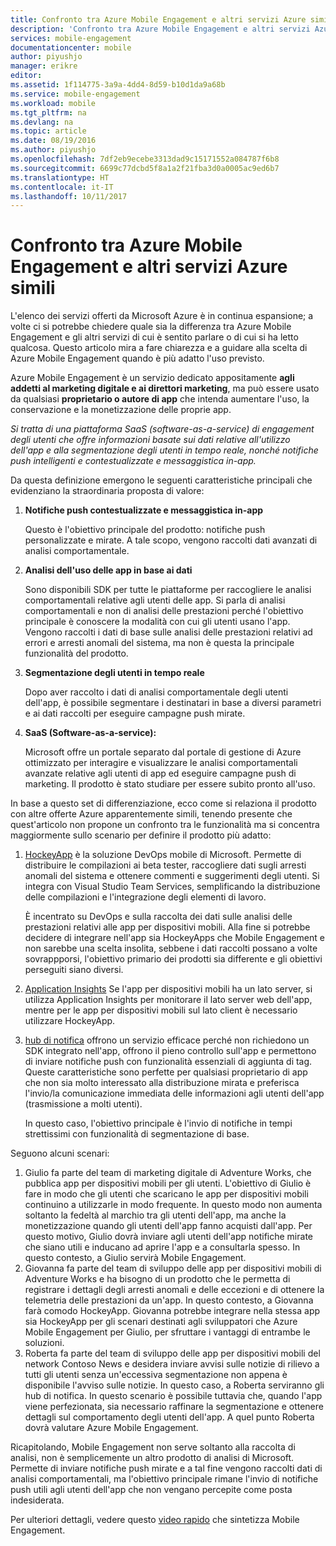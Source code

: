 ```yaml
---
title: Confronto tra Azure Mobile Engagement e altri servizi Azure simili
description: 'Confronto tra Azure Mobile Engagement e altri servizi Azure simili: HockeyApp, AppInsights e Notification Hubs'
services: mobile-engagement
documentationcenter: mobile
author: piyushjo
manager: erikre
editor: 
ms.assetid: 1f114775-3a9a-4dd4-8d59-b10d1da9a68b
ms.service: mobile-engagement
ms.workload: mobile
ms.tgt_pltfrm: na
ms.devlang: na
ms.topic: article
ms.date: 08/19/2016
ms.author: piyushjo
ms.openlocfilehash: 7df2eb9ecebe3313dad9c15171552a084787f6b8
ms.sourcegitcommit: 6699c77dcbd5f8a1a2f21fba3d0a0005ac9ed6b7
ms.translationtype: HT
ms.contentlocale: it-IT
ms.lasthandoff: 10/11/2017
---
```

# <a name="comparing-azure-mobile-engagement-with-other-similar-azure-services"></a>Confronto tra Azure Mobile Engagement e altri servizi Azure simili
L'elenco dei servizi offerti da Microsoft Azure è in continua espansione; a volte ci si potrebbe chiedere quale sia la differenza tra Azure Mobile Engagement e gli altri servizi di cui è sentito parlare o di cui si ha letto qualcosa. Questo articolo mira a fare chiarezza e a guidare alla scelta di Azure Mobile Engagement quando è più adatto l'uso previsto. 

Azure Mobile Engagement è un servizio dedicato appositamente **agli addetti al marketing digitale e ai direttori marketing**, ma può essere usato da qualsiasi **proprietario o autore di app** che intenda aumentare l'uso, la conservazione e la monetizzazione delle proprie app. 

*Si tratta di una piattaforma SaaS (software-as-a-service) di engagement degli utenti che offre informazioni basate sui dati relative all'utilizzo dell'app e alla segmentazione degli utenti in tempo reale, nonché notifiche push intelligenti e contestualizzate e messaggistica in-app.* 

Da questa definizione emergono le seguenti caratteristiche principali che evidenziano la straordinaria proposta di valore:

1. **Notifiche push contestualizzate e messaggistica in-app**
   
   Questo è l'obiettivo principale del prodotto: notifiche push personalizzate e mirate. A tale scopo, vengono raccolti dati avanzati di analisi comportamentale. 
2. **Analisi dell'uso delle app in base ai dati**
   
   Sono disponibili SDK per tutte le piattaforme per raccogliere le analisi comportamentali relative agli utenti delle app. Si parla di analisi comportamentali e non di analisi delle prestazioni perché l'obiettivo principale è conoscere la modalità con cui gli utenti usano l'app. Vengono raccolti i dati di base sulle analisi delle prestazioni relativi ad errori e arresti anomali del sistema, ma non è questa la principale funzionalità del prodotto. 
3. **Segmentazione degli utenti in tempo reale**
   
   Dopo aver raccolto i dati di analisi comportamentale degli utenti dell'app, è possibile segmentare i destinatari in base a diversi parametri e ai dati raccolti per eseguire campagne push mirate. 
4. **SaaS (Software-as-a-service):**
   
   Microsoft offre un portale separato dal portale di gestione di Azure ottimizzato per interagire e visualizzare le analisi comportamentali avanzate relative agli utenti di app ed eseguire campagne push di marketing. Il prodotto è stato studiare per essere subito pronto all'uso.   

In base a questo set di differenziazione, ecco come si relaziona il prodotto con altre offerte Azure apparentemente simili, tenendo presente che quest'articolo non propone un confronto tra le funzionalità ma si concentra maggiormente sullo scenario per definire il prodotto più adatto:

1. [HockeyApp](https://azure.microsoft.com/services/hockeyapp/) è la soluzione DevOps mobile di Microsoft. Permette di distribuire le compilazioni ai beta tester, raccogliere dati sugli arresti anomali del sistema e ottenere commenti e suggerimenti degli utenti. Si integra con Visual Studio Team Services, semplificando la distribuzione delle compilazioni e l'integrazione degli elementi di lavoro. 
   
   È incentrato su DevOps e sulla raccolta dei dati sulle analisi delle prestazioni relativi alle app per dispositivi mobili. Alla fine si potrebbe decidere di integrare nell'app sia HockeyApps che Mobile Engagement e non sarebbe una scelta insolita, sebbene i dati raccolti possano a volte sovrappporsi, l'obiettivo primario dei prodotti sia differente e gli obiettivi perseguiti siano diversi.  
2. [Application Insights](../application-insights/app-insights-overview.md) Se l'app per dispositivi mobili ha un lato server, si utilizza Application Insights per monitorare il lato server web dell'app, mentre per le app per dispositivi mobili sul lato client è necessario utilizzare HockeyApp. 
3. [hub di notifica](https://azure.microsoft.com/services/notification-hubs/) offrono un servizio efficace perché non richiedono un SDK integrato nell'app, offrono il pieno controllo sull'app e permettono di inviare notifiche push con funzionalità essenziali di aggiunta di tag. Queste caratteristiche sono perfette per qualsiasi proprietario di app che non sia molto interessato alla distribuzione mirata e preferisca l'invio/la comunicazione immediata delle informazioni agli utenti dell'app (trasmissione a molti utenti). 
   
   In questo caso, l'obiettivo principale è l'invio di notifiche in tempi strettissimi con funzionalità di segmentazione di base. 

Seguono alcuni scenari:

1. Giulio fa parte del team di marketing digitale di Adventure Works, che pubblica app per dispositivi mobili per gli utenti. L'obiettivo di Giulio è fare in modo che gli utenti che scaricano le app per dispositivi mobili continuino a utilizzarle in modo frequente. In questo modo non aumenta soltanto la fedeltà al marchio tra gli utenti dell'app, ma anche la monetizzazione quando gli utenti dell'app fanno acquisti dall'app. Per questo motivo, Giulio dovrà inviare agli utenti dell'app notifiche mirate che siano utili e inducano ad aprire l'app e a consultarla spesso. In questo contesto, a Giulio servirà Mobile Engagement. 
2. Giovanna fa parte del team di sviluppo delle app per dispositivi mobili di Adventure Works e ha bisogno di un prodotto che le permetta di registrare i dettagli degli arresti anomali e delle eccezioni e di ottenere la telemetria delle prestazioni da un'app. In questo contesto, a Giovanna farà comodo HockeyApp. Giovanna potrebbe integrare nella stessa app sia HockeyApp per gli scenari destinati agli sviluppatori che Azure Mobile Engagement per Giulio, per sfruttare i vantaggi di entrambe le soluzioni. 
3. Roberta fa parte del team di sviluppo delle app per dispositivi mobili del network Contoso News e desidera inviare avvisi sulle notizie di rilievo a tutti gli utenti senza un'eccessiva segmentazione non appena è disponibile l'avviso sulle notizie. In questo caso, a Roberta serviranno gli hub di notifica. 
   In questo scenario è possibile tuttavia che, quando l'app viene perfezionata, sia necessario raffinare la segmentazione e ottenere dettagli sul comportamento degli utenti dell'app. A quel punto Roberta dovrà valutare Azure Mobile Engagement. 

Ricapitolando, Mobile Engagement non serve soltanto alla raccolta di analisi, non è semplicemente un altro prodotto di analisi di Microsoft. Permette di inviare notifiche push mirate e a tal fine vengono raccolti dati di analisi comportamentali, ma l'obiettivo principale rimane l'invio di notifiche push utili agli utenti dell'app che non vengano percepite come posta indesiderata. 

Per ulteriori dettagli, vedere questo [video rapido](mobile-engagement-overview.md) che sintetizza Mobile Engagement. 

